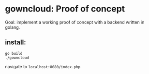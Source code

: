 # gowncloud: Proof of concept

Goal: implement a working proof of concept with a backend written in golang.

## install:

```
go build
./gowncloud
```

navigate to `localhost:8080/index.php`
